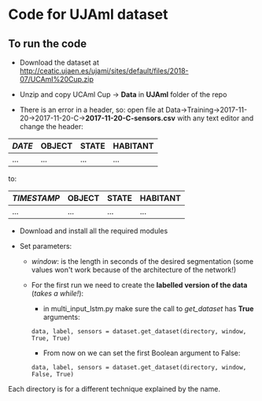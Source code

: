 # Code for UJAml dataset

## To run the code

- Download the dataset at http://ceatic.ujaen.es/ujami/sites/default/files/2018-07/UCAmI%20Cup.zip

- Unzip and copy UCAml Cup -> **Data** in **UJAml** folder of the repo

- There is an error in a header, so: open file at Data->Training->2017-11-20->2017-11-20-C->**2017-11-20-C-sensors.csv** with any text editor and change the header:

 *DATE* | OBJECT | STATE | HABITANT          
--- | --- | --- | ---                                            
... | ... | ... | ...                         

to:

*TIMESTAMP* | OBJECT | STATE | HABITANT          
--- | --- | --- | ---                                            
... | ... | ... | ...           


- Download and install all the required modules

- Set parameters:

 	- *window*: is the length in seconds of the desired segmentation (some values won't work because of the architecture of the network!)

	- For the first run we need to create the **labelled version of the data** (*takes a while!*):
		- in multi_input_lstm.py make sure the call to *get_dataset* has **True** arguments:
		
		`data, label, sensors = dataset.get_dataset(directory, window, True, True)`

        - From now on we can set the first Boolean argument to False:
	
		`data, label, sensors = dataset.get_dataset(directory, window, False, True)`

Each directory is for a different technique explained by the name.

